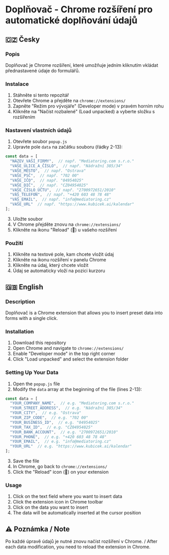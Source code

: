 # Doplňovač - Chrome rozšíření pro automatické doplňování údajů

## 🇨🇿 Česky

### Popis
Doplňovač je Chrome rozšíření, které umožňuje jedním kliknutím vkládat přednastavené údaje do formulářů.

### Instalace
1. Stáhněte si tento repozitář
2. Otevřete Chrome a přejděte na `chrome://extensions/`
3. Zapněte "Režim pro vývojáře" (Developer mode) v pravém horním rohu
4. Klikněte na "Načíst rozbalené" (Load unpacked) a vyberte složku s rozšířením

### Nastavení vlastních údajů
1. Otevřete soubor `popup.js`
2. Upravte pole `data` na začátku souboru (řádky 2-13):

```javascript
const data = [
  "NÁZEV_VAŠÍ_FIRMY",  // např. "Mediatoring.com s.r.o."
  "VAŠE_ULICE_A_ČÍSLO",  // např. "Nádražní 385/34"
  "VAŠE_MĚSTO",  // např. "Ostrava"
  "VAŠE_PSČ",  // např. "702 00"
  "VAŠE_IČO",  // např. "04954025"
  "VAŠE_DIČ",  // např. "CZ04954025"
  "VAŠE_ČÍSLO_ÚČTU",  // např. "2700972651/2010"
  "VÁŠ_TELEFON",  // např. "+420 603 48 78 48"
  "VÁŠ_EMAIL",  // např. "info@mediatoring.cz"
  "VAŠE_URL"  // např. "https://www.kubicek.ai/kalendar"
];
```

3. Uložte soubor
4. V Chrome přejděte znovu na `chrome://extensions/`
5. Klikněte na ikonu "Reload" (🔄) u vašeho rozšíření

### Použití
1. Klikněte na textové pole, kam chcete vložit údaj
2. Klikněte na ikonu rozšíření v panelu Chrome
3. Klikněte na údaj, který chcete vložit
4. Údaj se automaticky vloží na pozici kurzoru

## 🇬🇧 English

### Description
Doplňovač is a Chrome extension that allows you to insert preset data into forms with a single click.

### Installation
1. Download this repository
2. Open Chrome and navigate to `chrome://extensions/`
3. Enable "Developer mode" in the top right corner
4. Click "Load unpacked" and select the extension folder

### Setting Up Your Data
1. Open the `popup.js` file
2. Modify the `data` array at the beginning of the file (lines 2-13):

```javascript
const data = [
  "YOUR_COMPANY_NAME",  // e.g. "Mediatoring.com s.r.o."
  "YOUR_STREET_ADDRESS",  // e.g. "Nádražní 385/34"
  "YOUR_CITY",  // e.g. "Ostrava"
  "YOUR_ZIP_CODE",  // e.g. "702 00"
  "YOUR_BUSINESS_ID",  // e.g. "04954025"
  "YOUR_TAX_ID",  // e.g. "CZ04954025"
  "YOUR_BANK_ACCOUNT",  // e.g. "2700972651/2010"
  "YOUR_PHONE",  // e.g. "+420 603 48 78 48"
  "YOUR_EMAIL",  // e.g. "info@mediatoring.cz"
  "YOUR_URL"  // e.g. "https://www.kubicek.ai/kalendar"
];
```

3. Save the file
4. In Chrome, go back to `chrome://extensions/`
5. Click the "Reload" icon (🔄) on your extension

### Usage
1. Click on the text field where you want to insert data
2. Click the extension icon in Chrome toolbar
3. Click on the data you want to insert
4. The data will be automatically inserted at the cursor position

## ⚠️ Poznámka / Note
Po každé úpravě údajů je nutné znovu načíst rozšíření v Chrome. / After each data modification, you need to reload the extension in Chrome. 